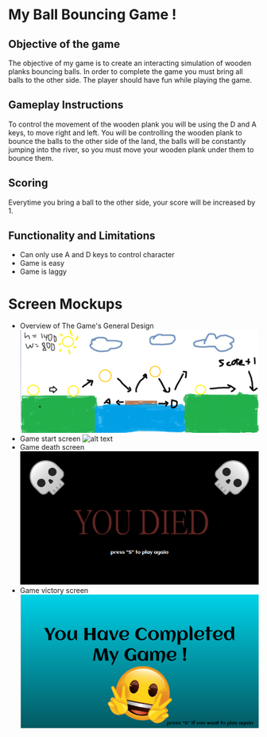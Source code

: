 # My Ball Bouncing Game !
## Objective of the game
The objective of my game is to create an interacting simulation of wooden planks bouncing balls. In order to complete the game you must bring all balls to the other side. The player should have fun while playing the game.

## Gameplay Instructions
To control the movement of the wooden plank you will be using the D and A keys, to move right and left. You will be controlling the wooden plank to bounce the balls to the other side of the land, the balls will be constantly jumping into the river, so you must move your wooden plank under them to bounce them.

## Scoring 
Everytime you bring a ball to the other side, your score will be increased by 1.

## Functionality and Limitations
- Can only use A and D keys to control character
- Game is easy
- Game is laggy

# Screen Mockups
- Overview of The Game's General Design
![alt text](/Images/Game.PNG "Overview of The Game's General Design")
- Game start screen
![alt text](C:\Users\ducky\final-project-james_zhang_arcade\Images\game_start.png "Game start screen")
- Game death screen
![alt text](/Images/death_screen.PNG "Game death screen")
- Game victory screen
![alt text](/Images/complete_screen.PNG "Game victory screen")

